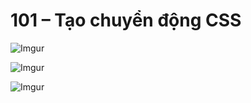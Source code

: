 # 101 – Tạo chuyển động CSS

![Imgur](https://i.imgur.com/tPeCk7x.png)  

![Imgur](https://i.imgur.com/2VGMf46.png)  

![Imgur](https://i.imgur.com/4yUQTe0.png)  

